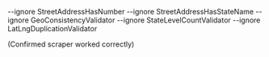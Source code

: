 --ignore StreetAddressHasNumber --ignore StreetAddressHasStateName --ignore GeoConsistencyValidator --ignore StateLevelCountValidator --ignore LatLngDuplicationValidator

(Confirmed scraper worked correctly)
